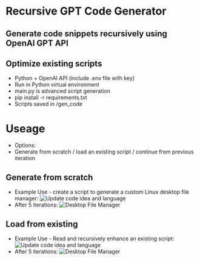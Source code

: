 # Recursive GPT Code Generator
## Generate code snippets recursively using OpenAI GPT API
## Optimize existing scripts
* Python + OpenAI API (include .env file with key)
* Run in Python virtual environment
* main.py is advanced script generation
* pip install -r requirements.txt
* Scripts saved in /gen_code

# Useage
* Options:
* Generate from scratch / load an existing script / continue from previous iteration

## Generate from scratch
* Example Use - create a script to generate a custom Linux desktop file manager:
![Update code idea and language](https://github.com/PointlessAI/recursive-gpt/blob/master/img/linux_gui.png)
* After 5 iterations:
![Desktop File Manager](https://github.com/PointlessAI/recursive-gpt/blob/master/img/desktop-file-manager.png)

## Load from existing
* Example Use - Read and recursively enhance an existing script:
![Update code idea and language](https://github.com/PointlessAI/recursive-gpt/blob/master/img/existing_2.jpg)
* After 5 iterations:
![Desktop File Manager](https://github.com/PointlessAI/recursive-gpt/blob/master/img/existing_1.jpg)